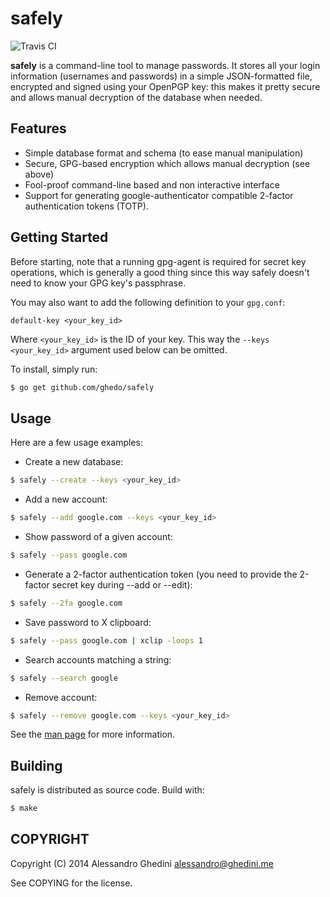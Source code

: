 safely
======

![Travis CI](https://secure.travis-ci.org/ghedo/safely.png)

**safely** is a command-line tool to manage passwords. It stores all your
login information (usernames and passwords) in a simple JSON-formatted
file, encrypted and signed using your OpenPGP key: this makes it pretty
secure and allows manual decryption of the database when needed.

## Features

 * Simple database format and schema (to ease manual manipulation)
 * Secure, GPG-based encryption which allows manual decryption (see above)
 * Fool-proof command-line based and non interactive interface
 * Support for generating google-authenticator compatible 2-factor
   authentication tokens (TOTP).

## Getting Started

Before starting, note that a running gpg-agent is required for secret key
operations, which is generally a good thing since this way safely doesn't
need to know your GPG key's passphrase.

You may also want to add the following definition to your `gpg.conf`:

```
default-key <your_key_id>
```

Where `<your_key_id>` is the ID of your key. This way the `--keys <your_key_id>`
argument used below can be omitted.

To install, simply run:

```bash
$ go get github.com/ghedo/safely
```

## Usage

Here are a few usage examples:

 * Create a new database:

```bash
$ safely --create --keys <your_key_id>
```

 * Add a new account:

```bash
$ safely --add google.com --keys <your_key_id>
```

 * Show password of a given account:

```bash
$ safely --pass google.com
```

 * Generate a 2-factor authentication token (you need to provide the 2-factor
   secret key during --add or --edit):

```bash
$ safely --2fa google.com
```

 * Save password to X clipboard:

```bash
$ safely --pass google.com | xclip -loops 1
```

 * Search accounts matching a string:

```bash
$ safely --search google
```

 * Remove account:

```bash
$ safely --remove google.com --keys <your_key_id>
```

See the [man page](http://ghedo.github.io/safely/) for more information.

## Building

safely is distributed as source code. Build with:

```bash
$ make
```

## COPYRIGHT

Copyright (C) 2014 Alessandro Ghedini <alessandro@ghedini.me>

See COPYING for the license.

